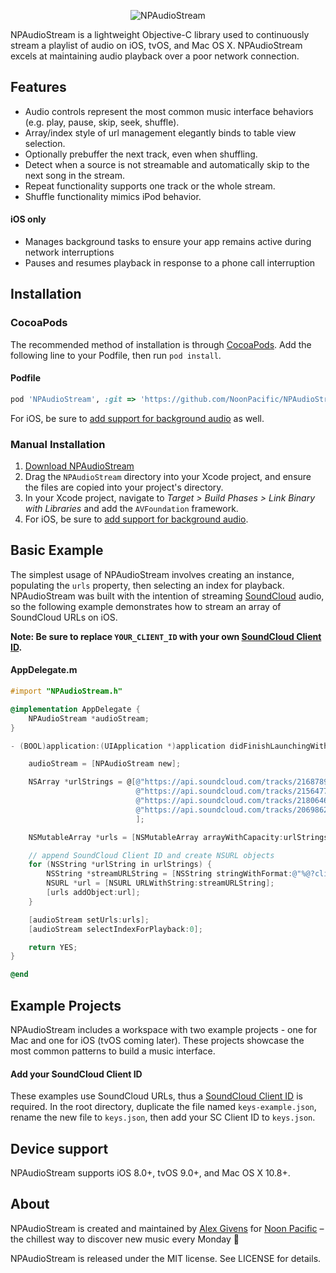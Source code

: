 <p align="center" >
    <img src="http://alexgivens.com/img/npaudiostream-header.png" alt="NPAudioStream" title="NPAudioStream"
</p>

NPAudioStream is a lightweight Objective-C library used to continuously stream a playlist of audio on iOS, tvOS, and Mac OS X. NPAudioStream excels at maintaining audio playback over a poor network connection.

## Features

- Audio controls represent the most common music interface behaviors (e.g. play, pause, skip, seek, shuffle).
- Array/index style of url management elegantly binds to table view selection.
- Optionally prebuffer the next track, even when shuffling.
- Detect when a source is not streamable and automatically skip to the next song in the stream.
- Repeat functionality supports one track or the whole stream.
- Shuffle functionality mimics iPod behavior.

#### iOS only

- Manages background tasks to ensure your app remains active during network interruptions
- Pauses and resumes playback in response to a phone call interruption

## Installation

### CocoaPods

The recommended method of installation is through [CocoaPods](http://cocoapods.org). Add the following line to your Podfile, then run `pod install`.

#### Podfile

```ruby
pod 'NPAudioStream', :git => 'https://github.com/NoonPacific/NPAudioStream.git'
```

For iOS, be sure to [add support for background audio](https://developer.apple.com/library/ios/documentation/iPhone/Conceptual/iPhoneOSProgrammingGuide/BackgroundExecution/BackgroundExecution.html#//apple_ref/doc/uid/TP40007072-CH4-SW26) as well.

### Manual Installation

1. [Download NPAudioStream](https://github.com/NoonPacific/NPAudioStream/archive/master.zip)
2. Drag the `NPAudioStream` directory into your Xcode project, and ensure the files are copied into your project's directory.
3. In your Xcode project, navigate to *Target > Build Phases > Link Binary with Libraries* and add the `AVFoundation` framework.
4. For iOS, be sure to [add support for background audio](https://developer.apple.com/library/ios/documentation/iPhone/Conceptual/iPhoneOSProgrammingGuide/BackgroundExecution/BackgroundExecution.html#//apple_ref/doc/uid/TP40007072-CH4-SW26).

## Basic Example

The simplest usage of NPAudioStream involves creating an instance, populating the `urls` property, then selecting an index for playback. NPAudioStream was built with the intention of streaming [SoundCloud](https://soundcloud.com) audio, so the following example demonstrates how to stream an array of SoundCloud URLs on iOS.

**Note: Be sure to replace `YOUR_CLIENT_ID` with your own [SoundCloud Client ID](http://soundcloud.com/you/apps_).**

#### AppDelegate.m

```objective-c
#import "NPAudioStream.h"

@implementation AppDelegate {
    NPAudioStream *audioStream;
}

- (BOOL)application:(UIApplication *)application didFinishLaunchingWithOptions:(NSDictionary *)launchOptions {

    audioStream = [NPAudioStream new];

    NSArray *urlStrings = @[@"https://api.soundcloud.com/tracks/216878983/stream",
                            @"https://api.soundcloud.com/tracks/215647717/stream",
                            @"https://api.soundcloud.com/tracks/218064667/stream",
                            @"https://api.soundcloud.com/tracks/206986247/stream"
                            ];

    NSMutableArray *urls = [NSMutableArray arrayWithCapacity:urlStrings.count];

    // append SoundCloud Client ID and create NSURL objects
    for (NSString *urlString in urlStrings) {
        NSString *streamURLString = [NSString stringWithFormat:@"%@?client_id=YOUR_CLIENT_ID", urlString];
        NSURL *url = [NSURL URLWithString:streamURLString];
        [urls addObject:url];
    }

    [audioStream setUrls:urls];
    [audioStream selectIndexForPlayback:0];

    return YES;
}

@end
```

## Example Projects

NPAudioStream includes a workspace with two example projects - one for Mac and one for iOS (tvOS coming later). These projects showcase the most common patterns to build a music interface.

#### Add your SoundCloud Client ID

These examples use SoundCloud URLs, thus a [SoundCloud Client ID](http://soundcloud.com/you/apps_) is required. In the root directory, duplicate the file named `keys-example.json`, rename the new file to `keys.json`, then add your SC Client ID to `keys.json`.

## Device support

NPAudioStream supports iOS 8.0+, tvOS 9.0+, and Mac OS X 10.8+.

## About

NPAudioStream is created and maintained by [Alex Givens](https://github.com/AlexGivens) for [Noon Pacific](http://noonpacific.com) – the chillest way to discover new music every Monday 🌴

NPAudioStream is released under the MIT license. See LICENSE for details.
